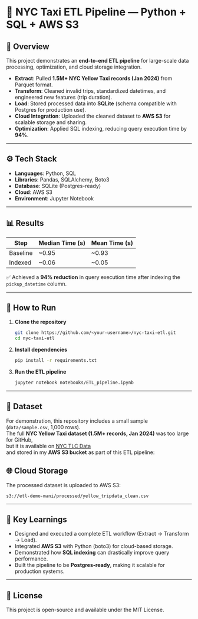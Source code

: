 # 🚖 NYC Taxi ETL Pipeline — Python + SQL + AWS S3

## 📌 Overview
This project demonstrates an **end-to-end ETL pipeline** for large-scale data processing, optimization, and cloud storage integration.

- **Extract**: Pulled **1.5M+ NYC Yellow Taxi records (Jan 2024)** from Parquet format.
- **Transform**: Cleaned invalid trips, standardized datetimes, and engineered new features (trip duration).
- **Load**: Stored processed data into **SQLite** (schema compatible with Postgres for production use).
- **Cloud Integration**: Uploaded the cleaned dataset to **AWS S3** for scalable storage and sharing.
- **Optimization**: Applied SQL indexing, reducing query execution time by **94%**.

---

## ⚙️ Tech Stack
- **Languages**: Python, SQL  
- **Libraries**: Pandas, SQLAlchemy, Boto3  
- **Database**: SQLite (Postgres-ready)  
- **Cloud**: AWS S3  
- **Environment**: Jupyter Notebook  

---

## 📊 Results
| Step        | Median Time (s) | Mean Time (s) |
|-------------|-----------------|---------------|
| Baseline    | ~0.95           | ~0.93         |
| Indexed     | ~0.06           | ~0.05         |

✅ Achieved a **94% reduction** in query execution time after indexing the `pickup_datetime` column.

---

## 🚀 How to Run

1. **Clone the repository**
   ```bash
   git clone https://github.com/<your-username>/nyc-taxi-etl.git
   cd nyc-taxi-etl


2. **Install dependencies**

   ```bash
   pip install -r requirements.txt
   ```

3. **Run the ETL pipeline**

   ```bash
   jupyter notebook notebooks/ETL_pipeline.ipynb
   ```

---

## 📂 Dataset

For demonstration, this repository includes a small sample (`data/sample.csv`, 1,000 rows).  
The full **NYC Yellow Taxi dataset (1.5M+ records, Jan 2024)** was too large for GitHub,  
but it is available on [NYC TLC Data](https://www.nyc.gov/assets/tlc/downloads/pdf/data_dictionary_trip_records_yellow.pdf)  
and stored in my **AWS S3 bucket** as part of this ETL pipeline:


## 🌐 Cloud Storage

The processed dataset is uploaded to AWS S3:

```
s3://etl-demo-mani/processed/yellow_tripdata_clean.csv
```

---

## 📌 Key Learnings

* Designed and executed a complete ETL workflow (Extract → Transform → Load).
* Integrated **AWS S3** with Python (boto3) for cloud-based storage.
* Demonstrated how **SQL indexing** can drastically improve query performance.
* Built the pipeline to be **Postgres-ready**, making it scalable for production systems.

---

## 📜 License

This project is open-source and available under the MIT License.
